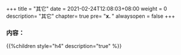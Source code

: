 +++
title = "其它"
date =  2021-02-24T12:08:03+08:00
weight = 0
description= "其它"
chapter= true
pre= "<b>x. </b>"
alwaysopen = false
+++

### 内容：

{{%children style="h4" description="true" %}}